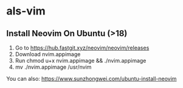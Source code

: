 # als-vim

## Install Neovim On Ubuntu (>18)

1. Go to https://hub.fastgit.xyz/neovim/neovim/releases
2. Download nvim.appimage
3. Run chmod u+x nvim.appimage && ./nvim.appimage
4. mv ./nvim.appimage /usr/nvim

You can also:
https://www.sunzhongwei.com/ubuntu-install-neovim
